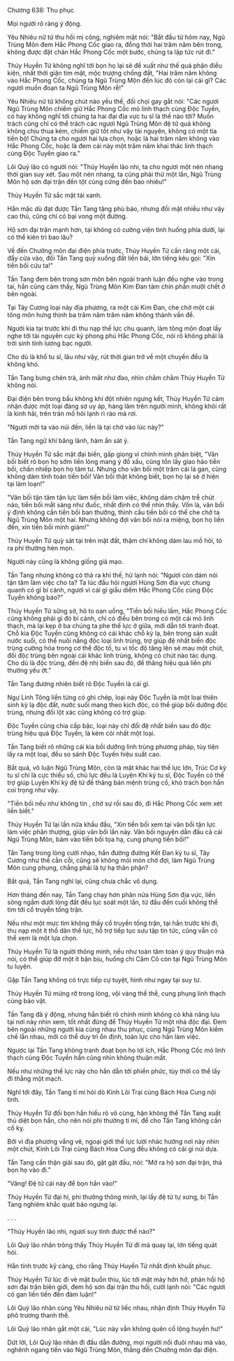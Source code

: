 




Chương 638: Thu phục


Mọi người rõ ràng ý động.

Yêu Nhiêu nữ tử thu hồi mị công, nghiêm mặt nói: "Bắt đầu từ hôm nay, Ngũ Trùng Môn đem Hắc Phong Cốc giao ra, đồng thời hai trăm năm bên trong, không được đặt chân Hắc Phong Cốc một bước, chúng ta lập tức rút đi."

Thúy Huyền Tử không nghĩ tới bọn họ lại sẽ đề xuất như thế quá phận điều kiện, nhất thời giận tím mặt, mộc trượng chống đất, "Hai trăm năm không vào Hắc Phong Cốc, chúng ta Ngũ Trùng Môn đến lúc đó còn lại cái gì? Các ngươi muốn đoạn ta Ngũ Trùng Môn rễ!"

Yêu Nhiêu nữ tử không chút nào yếu thế, đối chọi gay gắt nói: "Các ngươi Ngũ Trùng Môn chiếm giữ Hắc Phong Cốc mỏ linh thạch cùng Độc Tuyền, có hay không nghĩ tới chúng ta hai đại địa vực tu sĩ là thế nào tới? Muốn trách cũng chỉ có thể trách các ngươi Ngũ Trùng Môn đệ tử quá không không chịu thua kém, chiếm giữ tốt như vậy tài nguyên, không có một tia tiến bộ! Chúng ta cho ngươi hai lựa chọn, hoặc là hai trăm năm không vào Hắc Phong Cốc, hoặc là đem cái này một trăm năm khai thác linh thạch cùng Độc Tuyền giao ra."

Lôi Quỷ lão có người nói: "Thúy Huyền lão nhi, ta cho ngươi một nén nhang thời gian suy xét. Sau một nén nhang, ta cũng phải thử một lần, Ngũ Trùng Môn hộ sơn đại trận đến tột cùng cứng đến bao nhiêu!"

Thúy Huyền Tử sắc mặt tái xanh.

Hắn mặc dù đạt được Tần Tang tặng phù bảo, nhưng đối mặt nhiều như vậy cao thủ, cũng chỉ có bại vong một đường.

Hộ sơn đại trận mạnh hơn, tại không có cường viện tình huống phía dưới, lại có thể kiên trì bao lâu?

Về đến Chưởng môn đại điện phía trước, Thúy Huyền Tử cắn răng một cái, đẩy cửa vào, đối Tần Tang quỳ xuống đất liền bái, lớn tiếng kêu gọi: "Xin tiền bối cứu ta!"

Tần Tang đem bên trong sơn môn bên ngoài tranh luận đều nghe vào trong tai, hắn cũng cảm thấy, Ngũ Trùng Môn Kim Đan tám chín phần mười chết ở bên ngoài.

Tại Tây Cương loại này địa phương, ra một cái Kim Đan, che chở một cái tông môn hưng thịnh ba trăm năm trăm năm không thành vấn đề.

Người kia tại trước khi đi thu nạp thế lực chu quanh, làm tông môn đoạt lấy nghe tới tài nguyên cực kỳ phong phú Hắc Phong Cốc, nói rõ không phải là trời sinh tính lương bạc người.

Cho dù là khổ tu sĩ, lâu như vậy, rút thời gian trở về một chuyến đều là không khó.

Tần Tang bưng chén trà, ánh mắt như đao, nhìn chằm chằm Thúy Huyền Tử không nói.

Đại điện bên trong bầu không khí đột nhiên ngưng kết, Thúy Huyền Tử cảm nhận được một loại đáng sợ uy áp, hàng lâm trên người mình, không khỏi rất là kinh hãi, trên trán mồ hôi lạnh rì rào mà rơi.

"Ngươi mời ta vào núi đến, liền là tại chờ vào lúc này?"

Tần Tang ngữ khí băng lãnh, hàm ẩn sát ý.

Thúy Huyền Tử sắc mặt đại biến, gấp giọng vì chính mình phân biệt, "Vãn bối biết rõ bọn họ sớm liền lòng mang ý đồ xấu, cũng tồn lấy giao hảo tiền bối, chấn nhiếp bọn họ tâm tư. Nhưng cho vãn bối một trăm cái lá gan, cũng không dám tính toán tiền bối! Vãn bối thật không biết, bọn họ lại sẽ ở hiện tại làm loạn!"

"Vãn bối tận tâm tận lực làm tiền bối làm việc, không dám chậm trễ chút nào, tiền bối mắt sáng như đuốc, nhất định có thể nhìn thấy. Vốn là, vãn bối ý định không cần tiền bối ban thưởng, thỉnh cầu tiền bối có thể che chở ta Ngũ Trùng Môn một hai. Nhưng không đợi vãn bối nói ra miệng, bọn họ liền đến, xin tiền bối minh giám!"

Thúy Huyền Tử quỳ sát tại trên mặt đất, thậm chí không dám lau mồ hôi, tỏ ra phi thường hèn mọn.

Người này cũng là không giống giả mạo.

Tần Tang nhưng không có thả ra khí thế, hừ lạnh nói: "Ngươi còn dám nói tận tâm làm việc cho ta? Ta lúc đầu hỏi ngươi Hùng Sơn địa vực chung quanh có gì bí cảnh, ngươi vì cái gì giấu diếm Hắc Phong Cốc cùng Độc Tuyền không báo?"

Thúy Huyền Tử sững sờ, hô to oan uổng, "Tiền bối hiểu lầm, Hắc Phong Cốc cũng không phải gì đó bí cảnh, chỉ có điều bên trong có một cái mỏ linh thạch, mà lại kẹp ở ba chúng ta phe thế lực ở giữa, mới dẫn tới tranh đoạt. Chỗ kia Độc Tuyền cũng không có cái khác chỗ kỳ lạ, bên trong sản xuất nước suối, có thể nuôi nấng độc loại linh trùng, trợ giúp đệ nhất biến độc trùng cường hóa trong cơ thể độc tố, tu vi tốc độ tăng lên sẽ mau một chút, đối độc trùng bên ngoài cái khác linh trùng, không có chút nào tác dụng. Cho dù là độc trùng, đến đệ nhị biến sau đó, đề thăng hiệu quả liền phi thường yếu ớt."

Tần Tang đương nhiên biết rõ Độc Tuyền là cái gì.

Ngự Linh Tông liền từng có ghi chép, loại này Độc Tuyền là một loại thiên sinh kỳ lạ độc đất, nước suối mang theo kịch độc, có thể giúp bồi dưỡng độc trùng, nhưng đối lột xác cũng không có trợ giúp.

Độc Tuyền cũng chia cấp bậc, loại này chỉ đối đệ nhất biến sau đó độc trùng hiệu quả Độc Tuyền, là kém cỏi nhất một loại.

Tần Tang biết rõ những cái kia bồi dưỡng linh trùng phương pháp, tùy tiện lấy ra một loại, đều so sánh Độc Tuyền hiệu suất cao.

Bất quá, vô luận Ngũ Trùng Môn, còn là mặt khác hai thế lực lớn, Trúc Cơ kỳ tu sĩ chỉ là cực thiểu số, chủ lực đều là Luyện Khí kỳ tu sĩ, Độc Tuyền có thể trợ giúp Luyện Khí kỳ đệ tử đề thăng bản mệnh trùng cổ, khó trách bọn hắn coi trọng như vậy.

"Tiền bối nếu như không tin , chờ sự rồi sau đó, đi Hắc Phong Cốc xem xét liền biết."

Thúy Huyền Tử lại lần nữa khấu đầu, "Xin tiền bối xem tại vãn bối tận lực làm việc phân thượng, giúp vãn bối lần này. Vãn bối nguyện dẫn đầu cả cái Ngũ Trùng Môn, bám vào tiền bối tọa hạ, cung phụng tiền bối!"

Tần Tang trong lòng cười nhạo, hắn đường đường Kết Đan kỳ tu sĩ, Tây Cương như thế cằn cỗi, cũng sẽ không mỏi mòn chờ đợi, làm Ngũ Trùng Môn cung phụng, chẳng phải là tự hạ thân phận?

Bất quá, Tần Tang nghĩ lại, cũng chưa chắc vô dụng.

Hơn tháng đến nay, Tần Tang chạy hơn phân nửa Hùng Sơn địa vực, liền sông ngầm dưới lòng đất đều lục soát một lần, từ đầu đến cuối không thể tìm tới cổ truyền tống trận.

Nếu như một mực tìm không thấy cổ truyền tống trận, tại hắn trước khi đi, thu nạp một ít thổ dân thế lực, hỗ trợ tiếp tục sưu tập tin tức, cũng vẫn có thể xem là một lựa chọn.

Thúy Huyền Tử là người thông minh, nếu như toàn tâm toàn ý quy thuận mà nói, có thể giúp đỡ một ít bận bịu, huống chi Câm Cô còn tại Ngũ Trùng Môn tu luyện.

Gặp Tần Tang không có trực tiếp cự tuyệt, hình như ngay tại suy tư.

Thúy Huyền Tử mừng rỡ trong lòng, vội vàng thề thề, cung phụng linh thạch cùng bảo vật.

Tần Tang đã ý động, nhưng hắn biết rõ chính mình không có khả năng lưu tại nơi này nhìn xem, tốt nhất đừng để Thúy Huyền Tử một nhà độc đại. Đem bên ngoài những người kia cùng nhau thu phục, cùng Ngũ Trùng Môn kiềm chế lẫn nhau, mới có thể duy trì ổn định, toàn lực cho hắn làm việc.

Ngược lại Tần Tang không tranh đoạt bọn họ lợi ích, Hắc Phong Cốc mỏ linh thạch cùng Độc Tuyền hắn cũng nhìn không thuận mắt.

Nếu như những thế lực này cho hắn dẫn tới phiền phức, tùy thời có thể lấy đi thẳng một mạch.

Nghĩ tới đây, Tần Tang tỉ mỉ hỏi dò Kinh Lôi Trại cùng Bách Hoa Cung nội tình.

Thúy Huyền Tử đối bọn hắn hiểu rõ vô cùng, hận không thể Tần Tang xuất thủ diệt bọn hắn, cho nên nói phi thường tỉ mỉ, để cho Tần Tang không cần cố kỵ.

Bởi vì địa phương vắng vẻ, ngoại giới thế lực lười nhác hướng nơi này nhìn một chút, Kinh Lôi Trại cùng Bách Hoa Cung đều không có cái gì núi dựa.

Tần Tang cẩn thận giải sau đó, gật gật đầu, nói: "Mở ra hộ sơn đại trận, thả bọn họ vào đi."

"Vâng! Đệ tử cái này để bọn hắn vào!"

Thúy Huyền Tử đại hỉ, phi thường thông minh, lại lấy đệ tử tự xưng, bị Tần Tang nghiêm khắc quát bảo ngưng lại.

. . .

"Thúy Huyền lão nhi, ngươi suy tính được thế nào?"

Lôi Quỷ lão nhân trông thấy Thúy Huyền Tử đi mà quay lại, lớn tiếng quát hỏi.

Hắn tính trước kỹ càng, cho rằng Thúy Huyền Tử nhất định khuất phục.

Thúy Huyền Tử lúc đi vẻ mặt buồn thiu, lúc tới mặt mày hớn hở, phản hồi hộ sơn đại trận biên giới, đem hộ sơn đại trận thu hồi, cười lạnh nói: "Các ngươi có gan liền tiến đến đàm luận!"

Lôi Quỷ lão nhân cùng Yêu Nhiêu nữ tử liếc nhau, nhận định Thúy Huyền Tử phô trương thanh thế.

Lôi Quỷ lão nhân gắt một cái, "Lúc này vẫn không quên cố lộng huyền hư!"

Dứt lời, Lôi Quỷ lão nhân đi đầu dẫn đường, mọi người nối đuôi nhau mà vào, nghênh ngang tiến vào Ngũ Trùng Môn, thẳng đến Chưởng môn đại điện.




